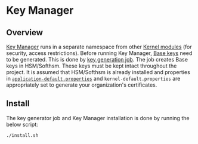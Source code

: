 # Key Manager

## Overview
[Key Manager](https://docs.mosip.io/1.2.0/modules/keymanager) runs in a separate namespace from other [Kernel modules](https://docs.mosip.io/1.2.0/modules/commons) (for security, access restrictions). Before running Key Manager, [Base keys](https://docs.mosip.io/1.2.0/modules/keymanager#key-hierarchy) need to be generated.  This is done by [key generation job](https://docs.mosip.io/1.2.0/modules/keymanager#key-generation-process). The job creates Base keys in HSM/Softhsm. These keys must be kept intact throughout the project. It is assumed that HSM/Softhsm is already installed and properties in [`application-default.properties`](https://docs.mosip.io/1.2.0/modules/module-configuration#config-server) and `kernel-default.properties` are appropriately set to generate your organization's certificates.

## Install
The key generator job and Key Manager installation is done by running the below script:
```
./install.sh
```


